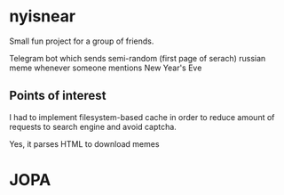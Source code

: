 # nyisnear

Small fun project for a group of friends.

Telegram bot which sends semi-random (first page of serach) russian meme whenever someone mentions New Year's Eve

## Points of interest

I had to implement filesystem-based cache in order to reduce amount of requests to search engine and avoid captcha.

Yes, it parses HTML to download memes

# JOPA
